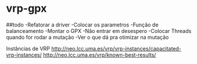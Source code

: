 # vrp-gpx

##todo
-Refatorar a driver
-Colocar os parametros
-Função de balanceamento
-Montar o GPX
-Não entrar em desespero
-Colocar Threads quando for rodar a mutação
-Ver o que dá pra otimizar na mutação

Instâncias de VRP
http://neo.lcc.uma.es/vrp/vrp-instances/capacitated-vrp-instances/
http://neo.lcc.uma.es/vrp/known-best-results/

